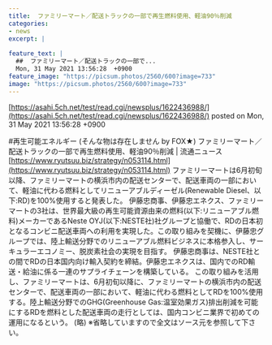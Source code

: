 ```yaml
---
title:  ファミリーマート／配送トラックの一部で再生燃料使用、軽油90％削減  
categories:
- news
excerpt: |
  
feature_text: |
  ##  ファミリーマート／配送トラックの一部で...
  Mon, 31 May 2021 13:56:28  +0900
feature_image: "https://picsum.photos/2560/600?image=733"
image: "https://picsum.photos/2560/600?image=733"
---
```


[https://asahi.5ch.net/test/read.cgi/newsplus/1622436988/](https://asahi.5ch.net/test/read.cgi/newsplus/1622436988/)
posted on Mon, 31 May 2021 13:56:28  +0900

<!--more-->

#再生可能エネルギー (そんな物は存在しません by FOX★) ファミリーマート／配送トラックの一部で再生燃料使用、軽油90％削減 | 流通ニュース [https://www.ryutsuu.biz/strategy/n053114.html](https://www.ryutsuu.biz/strategy/n053114.html) ファミリーマートは6月初旬以降、ファミリーマートの横浜市内の配送センターで、配送車両の一部において、軽油に代わる燃料としてリニューアブルディーゼル(Renewable Diesel、以下:RD)を100%使用すると発表した。 伊藤忠商事、伊藤忠エネクス、ファミリーマートの3社は、世界最大級の再生可能資源由来の燃料(以下:リニューアブル燃料)メーカーであるNeste OYJ(以下:NESTE社)社グループと協働で、RDの日本初となるコンビニ配送車両への利用を実現した。この取り組みを契機に、伊藤忠グループでは、陸上輸送分野でのリニューアブル燃料ビジネスに本格参入し、サーキュラーエコノミー、脱炭素社会の実現を目指す。 伊藤忠商事は、NESTE社との間でRDの日本国内向け輸入契約を締結。伊藤忠エネクスは、国内でのRD輸送・給油に係る一連のサプライチェーンを構築している。 この取り組みを活用し、ファミリーマートは、6月初旬以降に、ファミリーマートの横浜市内の配送センターで、配送車両の一部において、軽油に代わる燃料としてRDを100%使用する。陸上輸送分野でのGHG(Greenhouse Gas:温室効果ガス)排出削減を可能にするRDを燃料とした配送車両の走行としては、国内コンビニ業界で初めての運用になるという。 (略) ※省略していますので全文はソース元を参照して下さい。

